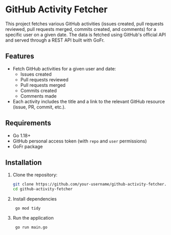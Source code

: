 # GitHub Activity Fetcher

This project fetches various GitHub activities (issues created, pull requests reviewed, pull requests merged, commits created, and comments) for a specific user on a given date. The data is fetched using GitHub's official API and served through a REST API built with GoFr.

## Features

- Fetch GitHub activities for a given user and date:
    - Issues created
    - Pull requests reviewed
    - Pull requests merged
    - Commits created
    - Comments made
- Each activity includes the title and a link to the relevant GitHub resource (issue, PR, commit, etc.).

## Requirements

- Go 1.18+
- GitHub personal access token (with `repo` and `user` permissions)
- GoFr package

## Installation

1. Clone the repository:
   ```bash
   git clone https://github.com/your-username/github-activity-fetcher.git
   cd github-activity-fetcher
   ```
   
2. Install dependencies
   ```
    go mod tidy
    ```

3. Run the application
   ```
    go run main.go
    ```